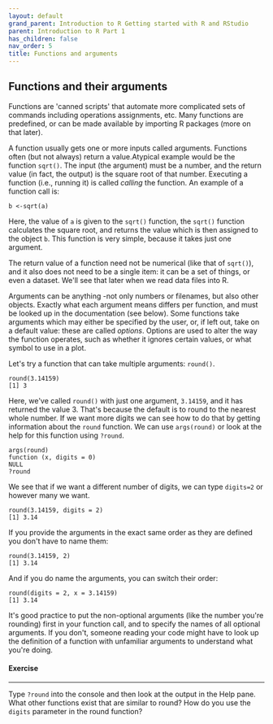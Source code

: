 ```yaml
---
layout: default
grand_parent: Introduction to R Getting started with R and RStudio
parent: Introduction to R Part 1
has_children: false
nav_order: 5
title: Functions and arguments
---
```



## Functions and their arguments 

Functions are 'canned scripts' that automate more complicated sets of commands including operations assignments, etc. Many functions are predefined, or can be made available by importing R packages (more on that later). 

A function usually gets one or more inputs called arguments. Functions often (but not always) return a value.Atypical example would be the function `sqrt()`. The input (the argument) must be a number, and the return value (in fact, the output) is the square root of that number. Executing a function (i.e., running it) is called *calling* the function. An example of a function call is:

``` 
b <-sqrt(a) 
```

Here, the value of `a` is given to the `sqrt()` function, the `sqrt()` function calculates the square root, and returns the value which is then assigned to the object `b`. This function is very simple, because it takes just one argument.   

The return value of a function need not be numerical (like that of `sqrt()`), and it also does not need to be a single item: it can be a set of things, or even a dataset. We'll see that later when we read data files into R.    

Arguments can be anything -not only numbers or filenames, but also other objects. Exactly what each argument means differs per function, and must be looked up in the documentation (see below). Some functions take arguments which may either be specified by the user, or, if left out, take on a default value: these are called *options*. Options are used to alter the way the function operates, such as whether it ignores certain values, or what symbol to use in a plot. 

Let's try a function that can take multiple arguments: `round()`. 

```
round(3.14159) 
[1] 3 
```

Here, we've called `round()` with just one argument, `3.14159`, and it has returned the value 3. That's because the default is to round to the nearest whole number. If we want more digits we can see how to do that by getting information about the `round` function. We can use `args(round)` or look at the help for this function using `?round`. 

```
args(round) 
function (x, digits = 0) 
NULL 
?round
```
 
We see that if we want a different number of digits, we can type `digits=2` or however many we want. 

```
round(3.14159, digits = 2) 
[1] 3.14 
```

If you provide the arguments in the exact same order as they are defined you don't have to name them: 

```
round(3.14159, 2) 
[1] 3.14 
```

And if you do name the arguments, you can switch their order: 

```
round(digits = 2, x = 3.14159) 
[1] 3.14 
```

It's good practice to put the non-optional arguments (like the number you're rounding) first in your function call, and to specify the names of all optional arguments. If you don't, someone reading your code might have to look up the definition of a function with unfamiliar arguments to understand what you're doing. 

#### Exercise 
---

Type `?round` into the console and then look at the output in the Help pane. What other functions exist that are similar to round? How do you use the `digits` parameter in the round function? 

